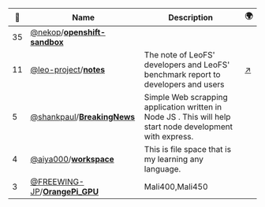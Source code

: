 |:star2: | Name | Description | 🌍|
|---|---|---|---|
|35|[@nekop](https://github.com/nekop)/[**openshift-sandbox**](https://github.com/nekop/openshift-sandbox)|||
|11|[@leo-project](https://github.com/leo-project)/[**notes**](https://github.com/leo-project/notes)|The note of LeoFS' developers and LeoFS' benchmark report to developers and users|[:arrow_upper_right:](https://github.com/leo-project/leofs)|
|5|[@shankpaul](https://github.com/shankpaul)/[**BreakingNews**](https://github.com/shankpaul/BreakingNews)|Simple Web scrapping application written in Node JS . This will help start node development with express.||
|4|[@aiya000](https://github.com/aiya000)/[**workspace**](https://github.com/aiya000/workspace)|This is file space that is my learning any language.||
|3|[@FREEWING-JP](https://github.com/FREEWING-JP)/[**OrangePi_GPU**](https://github.com/FREEWING-JP/OrangePi_GPU)|Mali400,Mali450||

